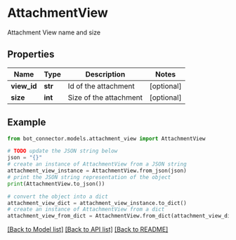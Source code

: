 # AttachmentView

Attachment View name and size

## Properties

Name | Type | Description | Notes
------------ | ------------- | ------------- | -------------
**view_id** | **str** | Id of the attachment | [optional] 
**size** | **int** | Size of the attachment | [optional] 

## Example

```python
from bot_connector.models.attachment_view import AttachmentView

# TODO update the JSON string below
json = "{}"
# create an instance of AttachmentView from a JSON string
attachment_view_instance = AttachmentView.from_json(json)
# print the JSON string representation of the object
print(AttachmentView.to_json())

# convert the object into a dict
attachment_view_dict = attachment_view_instance.to_dict()
# create an instance of AttachmentView from a dict
attachment_view_from_dict = AttachmentView.from_dict(attachment_view_dict)
```
[[Back to Model list]](../README.md#documentation-for-models) [[Back to API list]](../README.md#documentation-for-api-endpoints) [[Back to README]](../README.md)


